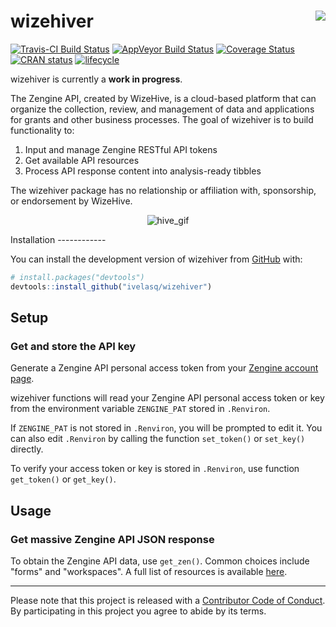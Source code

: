 
<!-- README.md is generated from README.Rmd. Please edit that file -->
wizehiver <img src= "https://image.ibb.co/hkekzT/hex_Sticker_nospot_copy.png" align = "right" />
================================================================================================

[![Travis-CI Build Status](https://travis-ci.org/ivelasq/wizehiver.svg?branch=master)](https://travis-ci.org/ivelasq/wizehiver) [![AppVeyor Build Status](https://ci.appveyor.com/api/projects/status/github/ivelasq/wizehiver?branch=master&svg=true)](https://ci.appveyor.com/project/ivelasq/wizehiver) [![Coverage Status](https://img.shields.io/codecov/c/github/ivelasq/wizehiver/master.svg)](https://codecov.io/github/ivelasq/wizehiver?branch=master) [![CRAN status](https://www.r-pkg.org/badges/version/wizehiver)](https://cran.r-project.org/package=wizehiver) [![lifecycle](https://img.shields.io/badge/lifecycle-experimental-orange.svg)](https://www.tidyverse.org/lifecycle/#experimental)

wizehiver is currently a **work in progress**.

The Zengine API, created by WizeHive, is a cloud-based platform that can organize the collection, review, and management of data and applications for grants and other business processes. The goal of wizehiver is to build functionality to:

1.  Input and manage Zengine RESTful API tokens
2.  Get available API resources
3.  Process API response content into analysis-ready tibbles

The wizehiver package has no relationship or affiliation with, sponsorship, or endorsement by WizeHive.

<!-- ![hive_gif](https://solvemymaths.files.wordpress.com/2014/10/tumblr_n5zoadz9ss1r2geqjo1_500.gif) -->
<p align="center">
<img src="https://solvemymaths.files.wordpress.com/2014/10/tumblr_n5zoadz9ss1r2geqjo1_500.gif" alt="hive_gif">
</p>
Installation
------------

You can install the development version of wizehiver from [GitHub](https://github.com/) with:

``` r
# install.packages("devtools")
devtools::install_github("ivelasq/wizehiver")
```

Setup
-----

### Get and store the API key

Generate a Zengine API personal access token from your [Zengine account page](https://platform.zenginehq.com/account/developer).

wizehiver functions will read your Zengine API personal access token or key from the environment variable `ZENGINE_PAT` stored in `.Renviron`.

If `ZENGINE_PAT` is not stored in `.Renviron`, you will be prompted to edit it. You can also edit `.Renviron` by calling the function `set_token()` or `set_key()` directly.

To verify your access token or key is stored in `.Renviron`, use function `get_token()` or `get_key()`.

Usage
-----

### Get massive Zengine API JSON response

To obtain the Zengine API data, use `get_zen()`. Common choices include "forms" and "workspaces". A full list of resources is available [here](https://zenginehq.github.io/developers/rest-api/resources/).

------------------------------------------------------------------------

Please note that this project is released with a [Contributor Code of Conduct](CODE_OF_CONDUCT.md). By participating in this project you agree to abide by its terms.
